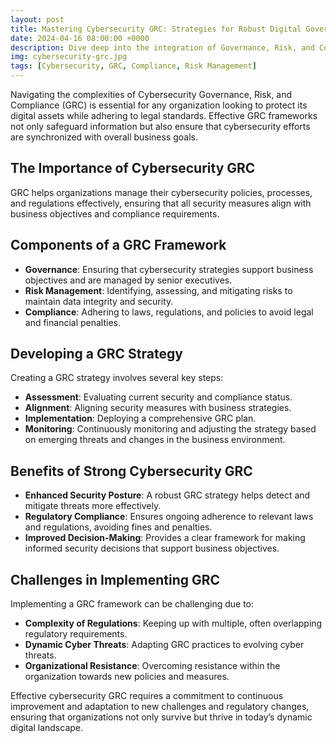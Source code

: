 ```yaml
---
layout: post
title: Mastering Cybersecurity GRC: Strategies for Robust Digital Governance
date: 2024-04-16 08:00:00 +0000
description: Dive deep into the integration of Governance, Risk, and Compliance frameworks in cybersecurity, highlighting their crucial role in fortifying an organization's digital defenses and aligning security strategies with business objectives.
img: cybersecurity-grc.jpg
tags: [Cybersecurity, GRC, Compliance, Risk Management]
---
```

Navigating the complexities of Cybersecurity Governance, Risk, and Compliance (GRC) is essential for any organization looking to protect its digital assets while adhering to legal standards. Effective GRC frameworks not only safeguard information but also ensure that cybersecurity efforts are synchronized with overall business goals.

## The Importance of Cybersecurity GRC

GRC helps organizations manage their cybersecurity policies, processes, and regulations effectively, ensuring that all security measures align with business objectives and compliance requirements.

## Components of a GRC Framework

- **Governance**: Ensuring that cybersecurity strategies support business objectives and are managed by senior executives.
- **Risk Management**: Identifying, assessing, and mitigating risks to maintain data integrity and security.
- **Compliance**: Adhering to laws, regulations, and policies to avoid legal and financial penalties.

## Developing a GRC Strategy

Creating a GRC strategy involves several key steps:
- **Assessment**: Evaluating current security and compliance status.
- **Alignment**: Aligning security measures with business strategies.
- **Implementation**: Deploying a comprehensive GRC plan.
- **Monitoring**: Continuously monitoring and adjusting the strategy based on emerging threats and changes in the business environment.

## Benefits of Strong Cybersecurity GRC

- **Enhanced Security Posture**: A robust GRC strategy helps detect and mitigate threats more effectively.
- **Regulatory Compliance**: Ensures ongoing adherence to relevant laws and regulations, avoiding fines and penalties.
- **Improved Decision-Making**: Provides a clear framework for making informed security decisions that support business objectives.

## Challenges in Implementing GRC

Implementing a GRC framework can be challenging due to:
- **Complexity of Regulations**: Keeping up with multiple, often overlapping regulatory requirements.
- **Dynamic Cyber Threats**: Adapting GRC practices to evolving cyber threats.
- **Organizational Resistance**: Overcoming resistance within the organization towards new policies and measures.

Effective cybersecurity GRC requires a commitment to continuous improvement and adaptation to new challenges and regulatory changes, ensuring that organizations not only survive but thrive in today’s dynamic digital landscape.
